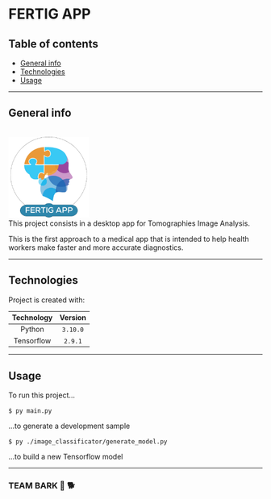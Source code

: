 # FERTIG APP

## Table of contents
* [General info](#general-info)
* [Technologies](#technologies)
* [Usage](#usage)

---

## General info
<br>
<img src="./assets/fertig_logo.png/" height="160"/>
<br>
This project consists in a desktop app for Tomographies Image Analysis. <br>

This is the first approach to a medical app that is intended to help health workers make faster and more accurate diagnostics.

---

## Technologies
Project is created with:

| Technology |   Version    |
|:----------:|:------------:|
|    Python  | ```3.10.0``` |
| Tensorflow | ```2.9.1```  |

---
	
## Usage
To run this project...

```
$ py main.py
```
...to generate a development sample

```
$ py ./image_classificator/generate_model.py
```
...to build a new Tensorflow model

---

### TEAM BARK :dog: :dog2: